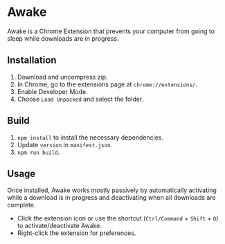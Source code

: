 # Awake

Awake is a Chrome Extension that prevents your computer from going to sleep while downloads are in progress.

## Installation

1. Download and uncompress zip.
2. In Chrome, go to the extensions page at `chrome://extensions/`.
3. Enable Developer Mode.
4. Choose `Load Unpacked` and select the folder.

## Build

1. `npm install` to install the necessary dependencies.
2. Update `version` in `manifest.json`.
3. `npm run build`.

## Usage

Once installed, Awake works mostly passively by automatically activating while a download is in progress and deactivating when all downloads are complete.

- Click the extension icon or use the shortcut (`Ctrl/Command` + `Shift` + `O`) to activate/deactivate Awake.
- Right-click the extension for preferences.